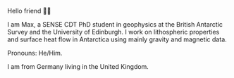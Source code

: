 Hello friend 👋🏽 

I am Max, a SENSE CDT PhD student in geophysics at the British Antarctic Survey and the University of Edinburgh. I work on  lithospheric properties and surface heat flow in Antarctica using mainly gravity and magnetic data.

Pronouns: He/Him.

 I am from Germany living in the United Kingdom.
 
 



<!---
MaximilianLowe/MaximilianLowe is a ✨ special ✨ repository because its `README.md` (this file) appears on your GitHub profile.
You can click the Preview link to take a look at your changes.
--->
